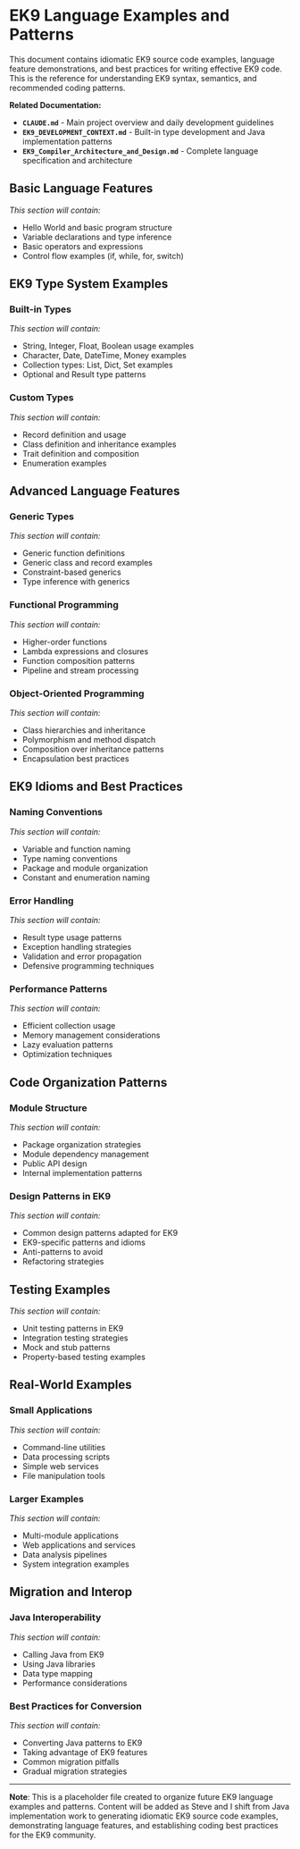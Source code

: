 # EK9 Language Examples and Patterns

This document contains idiomatic EK9 source code examples, language feature demonstrations, and best practices for writing effective EK9 code. This is the reference for understanding EK9 syntax, semantics, and recommended coding patterns.

**Related Documentation:**
- **`CLAUDE.md`** - Main project overview and daily development guidelines
- **`EK9_DEVELOPMENT_CONTEXT.md`** - Built-in type development and Java implementation patterns
- **`EK9_Compiler_Architecture_and_Design.md`** - Complete language specification and architecture

## Basic Language Features

*This section will contain:*
- Hello World and basic program structure
- Variable declarations and type inference
- Basic operators and expressions
- Control flow examples (if, while, for, switch)

## EK9 Type System Examples

### Built-in Types
*This section will contain:*
- String, Integer, Float, Boolean usage examples
- Character, Date, DateTime, Money examples
- Collection types: List, Dict, Set examples
- Optional and Result type patterns

### Custom Types
*This section will contain:*
- Record definition and usage
- Class definition and inheritance examples
- Trait definition and composition
- Enumeration examples

## Advanced Language Features

### Generic Types
*This section will contain:*
- Generic function definitions
- Generic class and record examples
- Constraint-based generics
- Type inference with generics

### Functional Programming
*This section will contain:*
- Higher-order functions
- Lambda expressions and closures
- Function composition patterns
- Pipeline and stream processing

### Object-Oriented Programming
*This section will contain:*
- Class hierarchies and inheritance
- Polymorphism and method dispatch
- Composition over inheritance patterns
- Encapsulation best practices

## EK9 Idioms and Best Practices

### Naming Conventions
*This section will contain:*
- Variable and function naming
- Type naming conventions
- Package and module organization
- Constant and enumeration naming

### Error Handling
*This section will contain:*
- Result type usage patterns
- Exception handling strategies
- Validation and error propagation
- Defensive programming techniques

### Performance Patterns
*This section will contain:*
- Efficient collection usage
- Memory management considerations
- Lazy evaluation patterns
- Optimization techniques

## Code Organization Patterns

### Module Structure
*This section will contain:*
- Package organization strategies
- Module dependency management
- Public API design
- Internal implementation patterns

### Design Patterns in EK9
*This section will contain:*
- Common design patterns adapted for EK9
- EK9-specific patterns and idioms
- Anti-patterns to avoid
- Refactoring strategies

## Testing Examples

*This section will contain:*
- Unit testing patterns in EK9
- Integration testing strategies
- Mock and stub patterns
- Property-based testing examples

## Real-World Examples

### Small Applications
*This section will contain:*
- Command-line utilities
- Data processing scripts
- Simple web services
- File manipulation tools

### Larger Examples
*This section will contain:*
- Multi-module applications
- Web applications and services
- Data analysis pipelines
- System integration examples

## Migration and Interop

### Java Interoperability
*This section will contain:*
- Calling Java from EK9
- Using Java libraries
- Data type mapping
- Performance considerations

### Best Practices for Conversion
*This section will contain:*
- Converting Java patterns to EK9
- Taking advantage of EK9 features
- Common migration pitfalls
- Gradual migration strategies

---

**Note**: This is a placeholder file created to organize future EK9 language examples and patterns. Content will be added as Steve and I shift from Java implementation work to generating idiomatic EK9 source code examples, demonstrating language features, and establishing coding best practices for the EK9 community.